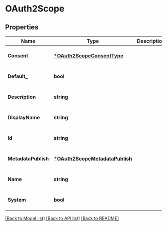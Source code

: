 # OAuth2Scope

## Properties
Name | Type | Description | Notes
------------ | ------------- | ------------- | -------------
**Consent** | [***OAuth2ScopeConsentType**](OAuth2ScopeConsentType.md) |  | [optional] [default to null]
**Default_** | **bool** |  | [optional] [default to null]
**Description** | **string** |  | [optional] [default to null]
**DisplayName** | **string** |  | [optional] [default to null]
**Id** | **string** |  | [optional] [default to null]
**MetadataPublish** | [***OAuth2ScopeMetadataPublish**](OAuth2ScopeMetadataPublish.md) |  | [optional] [default to null]
**Name** | **string** |  | [optional] [default to null]
**System** | **bool** |  | [optional] [default to null]

[[Back to Model list]](../README.md#documentation-for-models) [[Back to API list]](../README.md#documentation-for-api-endpoints) [[Back to README]](../README.md)


